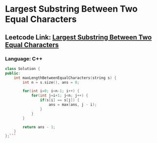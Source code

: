 # Largest Substring Between Two Equal Characters

## Leetcode Link: [Largest Substring Between Two Equal Characters](https://leetcode.com/problems/largest-substring-between-two-equal-characters/)
### Language: C++

```cpp
class Solution {
public:
    int maxLengthBetweenEqualCharacters(string s) {
        int n = s.size(), ans = 0;

        for(int i=0; i<n-1; i++) {
            for(int j=i+1; j<n; j++) {
                if(s[i] == s[j]) {
                    ans = max(ans, j - i);
                }
            }
        }

        return ans - 1;
    }
};```



